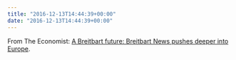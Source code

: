 ```yaml
---
title: "2016-12-13T14:44:39+00:00"
date: "2016-12-13T14:44:39+00:00"
---
```


From The Economist: [A Breitbart future: Breitbart News pushes deeper into Europe](https://www.economist.com/business/2016/12/10/breitbart-news-pushes-deeper-into-europe).
